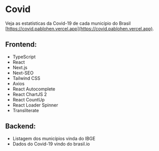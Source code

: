 # Covid
Veja as estatísticas da Covid-19 de cada município do Brasil [https://covid.pablohen.vercel.app](https://covid.pablohen.vercel.app).

## Frontend:
- TypeScript
- React
- Next.js
- Next-SEO
- Tailwind CSS
- Axios
- React Autocomplete
- React ChartJS 2
- React CountUp
- React Loader Spinner
- Transliterate

## Backend:
- Listagem dos municípios vinda do IBGE
- Dados do Covid-19 vindo do brasil.io
